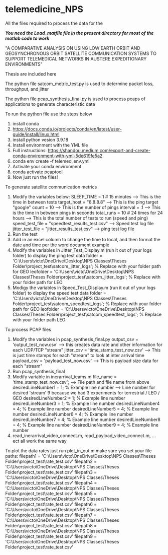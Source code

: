 # telemedicine_NPS

All the files required to process the data for the 

***You need the Load_matfile file in the present directory for most of the matlab code to work***

"A COMPARATIVE ANALYSIS ON USING LOW EARTH
ORBIT AND GEOSYNCHRONOUS ORBIT SATELLITE
COMMUNICATION SYSTEMS TO SUPPORT
TELEMEDICAL NETWORKS IN AUSTERE
EXPEDITIONARY ENVIRONMENTS"

Thesis are included here

The python file satcom_metric_test.py is used to determine packet loss, throughput, and jitter

The python file pcap_synthesis_final.py is used to process pcaps of applications to generate characteristic data

To run the python file use the steps below
1. install conda
2. https://docs.conda.io/projects/conda/en/latest/user-guide/install/linux.html
3. install python vesion 3.9.18
4. Install environment with the YML file
5. Full instructions: https://shandou.medium.com/export-and-create-conda-environment-with-yml-5de619fe5a2
6. conda env create -f telemed_env.yml
7. Activate your conda environment
8. conda activate pcaptool
9. Now just run the files!

To generate satellite communication metrics
1. Modify the variables below:
    SLEEP_TIME = 1 # 15 minutes                     --> This is the time in between tests
    target_host = "8.8.8.8"                         --> This is the ping target "google"
    count = 10                                      --> This is the number of pings
    interval = .1                                   --> This is the time in between pings in seconds
    total_runs = 10  # 24 times for 24 hours        --> This is the total number of tests to run (speed and ping) 
    speed_test_file = "speedtest_results_test.csv"  --> Speed test log file
    jitter_test_file = "jitter_results_test.csv"    --> ping test log file
2. Run the test
3. Add in an excel column to change the time to local, and then format the date and time per the word document example
4. Modify the variables in Jitter_Test_Display.m (run it out of your logs folder) to display the ping test data 
folder = 'C:\Users\victo\OneDrive\Desktop\NPS Classes\Theses Folder\project_test\satcom_jitter_logs'; % Replace with your folder path for GEO
leofolder = 'C:\Users\victo\OneDrive\Desktop\NPS Classes\Theses Folder\project_test\satcom_jitter_logs'; % Replace with your folder path for LEO
5. Modigy the variables in Speed_Test_Display.m (run it out of your logs folder) to display the speed test data
folder = 'C:\Users\victo\OneDrive\Desktop\NPS Classes\Theses Folder\project_test\satcom_speedtest_logs'; % Replace with your folder path for GEO
leofolder = 'C:\Users\victo\OneDrive\Desktop\NPS Classes\Theses Folder\project_test\satcom_speedtest_logs'; % Replace with your folder path LEO

To process PCAP files
1. Modify the variables in pcap_synthesis_final.py
    output_csv = 'output_test_now.csv'            --> this creates data rate and other information for each UDP/TCP "stream"
    jitter_csv = 'time_stamp_test_now.csv'        --> This is just time stamps for each "stream" to look at inter arrival time
    payload_csv = 'payload_test_now.csv'          --> This is payload size data for each "stream"
2. Run pcap_synthesis_final
3. Modify variable in inerarrival_teams.m
file_name = 'time_stamp_test_now.csv';         --> File path and file name from above
desiredLineNumber1 = 1;  % Example line number --> Line number for desired 'stream' 9 because we had 3 experiments for terrestrial / LEO / GEO
desiredLineNumber2 = 1;  % Example line number
desiredLineNumber3 = 1;  % Example line number
desiredLineNumber4 = 4;  % Example line number
desiredLineNumber5 = 4;  % Example line number
desiredLineNumber6 = 4;  % Example line number
desiredLineNumber7 = 4;  % Example line number
desiredLineNumber8 = 4;  % Example line number
desiredLineNumber9 = 4;  % Example line number
4. read_inerarrival_video_connect.m, read_payload_video_connect.m, ... ect all work the same way

To plot the data rates just run plot_in_out.m
make sure you set your file paths:
filepath1 = 'C:\Users\victo\OneDrive\Desktop\NPS Classes\Theses Folder\project_test\rate_test.csv'
filepath2 = 'C:\Users\victo\OneDrive\Desktop\NPS Classes\Theses Folder\project_test\rate_test.csv'
filepath3 = 'C:\Users\victo\OneDrive\Desktop\NPS Classes\Theses Folder\project_test\rate_test.csv'
filepath4 = 'C:\Users\victo\OneDrive\Desktop\NPS Classes\Theses Folder\project_test\rate_test.csv'
filepath5 = 'C:\Users\victo\OneDrive\Desktop\NPS Classes\Theses Folder\project_test\rate_test.csv'
filepath6 = 'C:\Users\victo\OneDrive\Desktop\NPS Classes\Theses Folder\project_test\rate_test.csv'
filepath7 = 'C:\Users\victo\OneDrive\Desktop\NPS Classes\Theses Folder\project_test\rate_test.csv'
filepath8 = 'C:\Users\victo\OneDrive\Desktop\NPS Classes\Theses Folder\project_test\rate_test.csv'
filepath9 = 'C:\Users\victo\OneDrive\Desktop\NPS Classes\Theses Folder\project_test\rate_test.csv'


